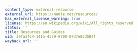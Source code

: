 ```yaml
---
content_type: external-resource
external_url: https://namle.net/resources/
has_external_license_warning: true
license: https://en.wikipedia.org/wiki/All_rights_reserved
status: ''
title: Resources and Guides
uid: 39fa3fc4-141b-4379-9708-87d7e05d584f
wayback_url: ''
---
```

